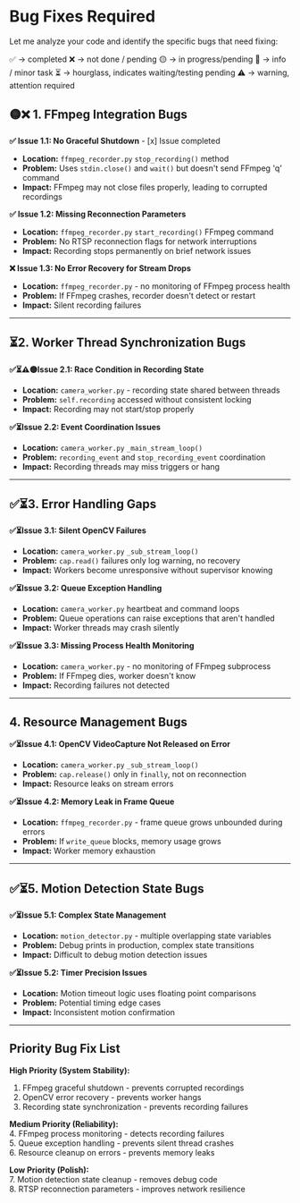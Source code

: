 # Bug Fixes Required

Let me analyze your code and identify the specific bugs that need fixing:

✅ → completed
❌ → not done / pending
🟡 → in progress/pending
🔹 → info / minor task
⏳ → hourglass, indicates waiting/testing pending
⚠️ → warning, attention required

## 🟡❌ 1. FFmpeg Integration Bugs

**✅ Issue 1.1: No Graceful Shutdown**  - [x] Issue completed
- **Location:** `ffmpeg_recorder.py` `stop_recording()` method  
- **Problem:** Uses `stdin.close()` and `wait()` but doesn't send FFmpeg 'q' command  
- **Impact:** FFmpeg may not close files properly, leading to corrupted recordings  

**✅ Issue 1.2: Missing Reconnection Parameters**  
- **Location:** `ffmpeg_recorder.py` `start_recording()` FFmpeg command  
- **Problem:** No RTSP reconnection flags for network interruptions  
- **Impact:** Recording stops permanently on brief network issues  

**❌ Issue 1.3: No Error Recovery for Stream Drops**  
- **Location:** `ffmpeg_recorder.py` - no monitoring of FFmpeg process health  
- **Problem:** If FFmpeg crashes, recorder doesn't detect or restart  
- **Impact:** Silent recording failures  

---

## ⏳2. Worker Thread Synchronization Bugs

**✅⏳⚠️🟡Issue 2.1: Race Condition in Recording State**  
- **Location:** `camera_worker.py` - recording state shared between threads  
- **Problem:** `self.recording` accessed without consistent locking  
- **Impact:** Recording may not start/stop properly  

**✅⏳Issue 2.2: Event Coordination Issues**  
- **Location:** `camera_worker.py` `_main_stream_loop()`  
- **Problem:** `recording_event` and `stop_recording_event` coordination  
- **Impact:** Recording threads may miss triggers or hang  

---

## ✅⏳3. Error Handling Gaps

**✅⏳Issue 3.1: Silent OpenCV Failures**  
- **Location:** `camera_worker.py` `_sub_stream_loop()`  
- **Problem:** `cap.read()` failures only log warning, no recovery  
- **Impact:** Workers become unresponsive without supervisor knowing  

**✅⏳Issue 3.2: Queue Exception Handling**  
- **Location:** `camera_worker.py` heartbeat and command loops  
- **Problem:** Queue operations can raise exceptions that aren't handled  
- **Impact:** Worker threads may crash silently  

**✅⏳Issue 3.3: Missing Process Health Monitoring**  
- **Location:** `camera_worker.py` - no monitoring of FFmpeg subprocess  
- **Problem:** If FFmpeg dies, worker doesn't know  
- **Impact:** Recording failures not detected  

---

## 4. Resource Management Bugs

**✅⏳Issue 4.1: OpenCV VideoCapture Not Released on Error**  
- **Location:** `camera_worker.py` `_sub_stream_loop()`  
- **Problem:** `cap.release()` only in `finally`, not on reconnection  
- **Impact:** Resource leaks on stream errors  

**✅⏳Issue 4.2: Memory Leak in Frame Queue**  
- **Location:** `ffmpeg_recorder.py` - frame queue grows unbounded during errors  
- **Problem:** If `write_queue` blocks, memory usage grows  
- **Impact:** Worker memory exhaustion  

---

## ✅⏳5. Motion Detection State Bugs

**✅⏳Issue 5.1: Complex State Management**  
- **Location:** `motion_detector.py` - multiple overlapping state variables  
- **Problem:** Debug prints in production, complex state transitions  
- **Impact:** Difficult to debug motion detection issues  

**✅⏳Issue 5.2: Timer Precision Issues**  
- **Location:** Motion timeout logic uses floating point comparisons  
- **Problem:** Potential timing edge cases  
- **Impact:** Inconsistent motion confirmation  

---

## Priority Bug Fix List

**High Priority (System Stability):**  
1. FFmpeg graceful shutdown - prevents corrupted recordings  
2. OpenCV error recovery - prevents worker hangs  
3. Recording state synchronization - prevents recording failures  

**Medium Priority (Reliability):**  
4. FFmpeg process monitoring - detects recording failures  
5. Queue exception handling - prevents silent thread crashes  
6. Resource cleanup on errors - prevents memory leaks  

**Low Priority (Polish):**  
7. Motion detection state cleanup - removes debug code  
8. RTSP reconnection parameters - improves network resilience
